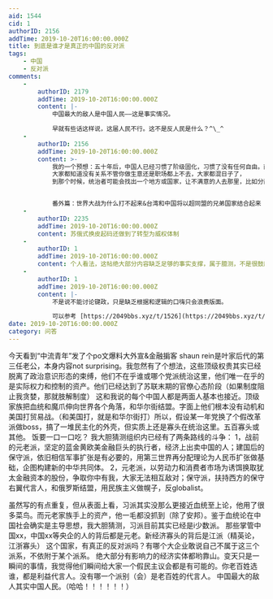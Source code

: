 ```yaml
---
aid: 1544
cid: 1
authorID: 2156
addTime: 2019-10-20T16:00:00.000Z
title: 到底是谁才是真正的中国的反对派
tags:
    - 中国
    - 反对派
comments:
    -
        authorID: 2179
        addTime: 2019-10-20T16:00:00.000Z
        content: |-
            中国最大的敌人是中国人民——这是事实情况。

            早就有些话这样说，这届人民不行。这不是反人民是什么？^\_^
    -
        authorID: 2156
        addTime: 2019-10-20T16:00:00.000Z
        content: >-
            我的一个预想：五十年后，中国人已经习惯了阶级固化，习惯了没有任何自由。而到那个时候，全社会的底层劳动积极性已经降低到谷底。
            大家都知道没有关系不管你做生意还是职场都上不去，大家都混日子了，
            到那个时候，统治者可能会找出一个地方或国家，让不满意的人去那里，比如分散到希腊，塞浦路斯，马来西亚，泰国，台湾，表面上反对派得到了四大自由，实质上依旧是给ccp打工。在中国的盟国那里搭建一个言论自由实验区，把不喜欢ccp的人弄过去，跟西方企业竞争。活下来的变成ccp当地代言人。


            番外篇：世界大战为什么打不起来&台湾和中国将以超同盟的兄弟国家结合起来 （以后再编~~
    -
        authorID: 2235
        addTime: 2019-10-20T16:00:00.000Z
        content: 苏俄式换皮起码还做到了转型为威权体制
    -
        authorID: 1
        addTime: 2019-10-20T16:00:00.000Z
        content: 个人看法，这帖绝大部分内容缺乏足够的事实支撑，属于臆测，不是很鼓励这种空话过多的帖子。 先转水区了。
    -
        authorID: 1
        addTime: 2019-10-20T16:00:00.000Z
        content: |-
            不是说不能讨论键政，只是缺乏根据和逻辑的口嗨只会浪费版面。

            可以参考 [https://2049bbs.xyz/t/1526](https://2049bbs.xyz/t/1526)
date: 2019-10-20T16:00:00.000Z
category: 问答
---
```


今天看到“中流青年”发了个po文爆料大外宣&金融掮客 shaun rein是叶家后代的第三任老公，本身内容not surprising。我忽然有了个想法，这些顶级权贵其实已经脱离了政治意识形态的束缚，他们不在乎谁或哪个党派统治这里，他们唯一在乎的是实际权力和控制的资产。他们已经达到了苏联末期的官僚心态阶段（如果制度阻止我贪婪，那就肢解制度） 这和我说的每个中国人都是两面人基本也接近。顶级家族把血统和魔爪伸向世界各个角落，和华尔街结盟。字面上他们根本没有动机和美国打贸易战。（和美国打，就是和华尔街打）所以，假设某一年党换了个假改革派做boss，搞了一堆民主化的外壳，但实质上还是寡头在统治这里。五百寡头或其他。 饭要一口一口吃？ 我大胆猜测组织内已经有了两条路线的斗争： 1，战前的元老派，坚定的蓝金黄欧美金融巨头的执行者，经济上出卖中国的人；建国后的保守派，依旧相信军事扩张是有必要的，用第三世界再分配理论为人民币扩张做基础，企图构建新的中华共同体。 2，元老派，以劳动力和消费者市场为诱饵换取犹太金融资本的股份，争取你中有我，大家无法相互敌对；保守派，扶持西方的保守右翼代言人，和俄罗斯结盟，用民族主义做幌子，反globalist。

虽然写的有点重复，但从表面上看，习派其实没那么更接近血统至上论，他用了很多菜鸟。而元老家族手上的资产，他一毛都没抓到（除了安邦）。鉴于血统论在中国社会确实是主导思想，我大胆猜测，习派目前其实已经是i少数派。 那些掌管中国xx，中国xx等央企的人的背后都是元老。新经济寡头的背后是江派（精英论，江浙寡头） 这个国家，有真正的反对派吗？有哪个大企业敢说自己不属于这三个派系，不依附于某个派系。 绝大部分有影响力的经济实体都哟靠山。变天只是一瞬间的事情，我觉得他们瞬间给大家一个假民主议会都是有可能的。你老百姓选谁，都是利益代言人。没有哪一个派别（会）是老百姓的代言人。 中国最大的敌人其实中国人民。（哈哈！！！！！！）
